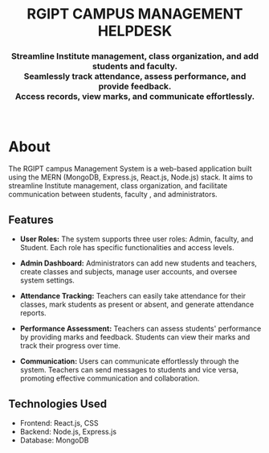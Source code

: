 <h1 align="center">
    RGIPT CAMPUS MANAGEMENT HELPDESK
</h1>

<h3 align="center">
Streamline Institute management, class organization, and add students and faculty.<br>
Seamlessly track attendance, assess performance, and provide feedback. <br>
Access records, view marks, and communicate effortlessly.
</h3>

<br>


# About

The RGIPT campus Management System is a web-based application built using the MERN (MongoDB, Express.js, React.js, Node.js) stack. It aims to streamline Institute management, class organization, and facilitate communication between students, faculty , and administrators.

## Features

- **User Roles:** The system supports three user roles: Admin, faculty, and Student. Each role has specific functionalities and access levels.

- **Admin Dashboard:** Administrators can add new students and teachers, create classes and subjects, manage user accounts, and oversee system settings.

- **Attendance Tracking:** Teachers can easily take attendance for their classes, mark students as present or absent, and generate attendance reports.

- **Performance Assessment:** Teachers can assess students' performance by providing marks and feedback. Students can view their marks and track their progress over time.



- **Communication:** Users can communicate effortlessly through the system. Teachers can send messages to students and vice versa, promoting effective communication and collaboration.

## Technologies Used

- Frontend: React.js, CSS
- Backend: Node.js, Express.js
- Database: MongoDB






